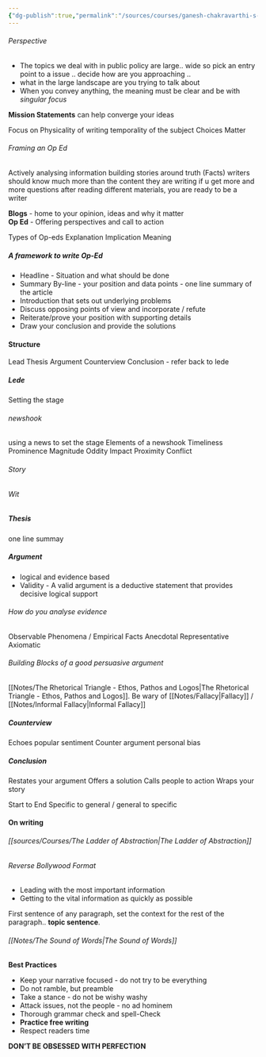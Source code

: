 ```yaml
---
{"dg-publish":true,"permalink":"/sources/courses/ganesh-chakravarthi-s-sessions/"}
---
```


###### Perspective
- The topics we deal with in public policy are large.. wide so pick an entry point to a issue .. decide how are you approaching .. 
- what in the large landscape are you trying to talk about
- When you convey anything, the meaning must be clear and be with *singular focus* 

**Mission Statements** can help converge your ideas


Focus on 
 Physicality of writing 
 temporality of the subject
 Choices Matter

###### Framing an Op Ed
Actively analysing information 
building stories around truth (Facts) 
writers should know much more than the content they are writing 
if u get more and more questions after reading different materials, you are ready to be a writer 

**Blogs** - home to your opinion, ideas and why it matter  
**Op Ed** - Offering perspectives and call to action 

Types  of Op-eds
 Explanation
 Implication
 Meaning

##### A framework to write Op-Ed
- Headline - Situation and what should be done 
- Summary By-line - your position and data points - one line summary of the article
- Introduction that sets out underlying problems
- Discuss opposing points of view and incorporate / refute 
- Reiterate/prove your position with supporting details
- Draw your conclusion and provide the solutions 

#### Structure
Lead
Thesis
Argument
Counterview
Conclusion - refer back to lede 

##### Lede 
Setting the stage 
######  newshook 
using a news to set the stage 
Elements of a newshook 
Timeliness
Prominence
Magnitude
Oddity
Impact
Proximity
Conflict 
###### Story
###### Wit
##### Thesis
one line summay
##### Argument
- logical and evidence based
- Validity - A valid argument is a deductive statement that provides decisive logical support 
###### How do you analyse evidence
Observable Phenomena / Empirical
Facts
Anecdotal
Representative 
Axiomatic

###### Building Blocks of a good persuasive argument
[[Notes/The Rhetorical Triangle - Ethos, Pathos and Logos\|The Rhetorical Triangle - Ethos, Pathos and Logos]].
Be wary of [[Notes/Fallacy\|Fallacy]] / [[Notes/Informal Fallacy\|Informal Fallacy]]


 
##### Counterview
Echoes popular sentiment
Counter argument
personal bias 
##### Conclusion 
Restates your argument
Offers a solution
Calls people to action 
Wraps your story

Start to End
Specific to general / general to specific

#### On writing 
###### [[sources/Courses/The Ladder of Abstraction\|The Ladder of Abstraction]]
###### Reverse Bollywood Format
- Leading with the most important information
- Getting to the vital information as quickly as possible 
 
First sentence of any paragraph, set the context for the rest of the paragraph.. **topic sentence**. 

###### [[Notes/The Sound of Words\|The Sound of Words]]
 
**Best Practices**
 - Keep your narrative focused - do not try to be everything 
 - Do not ramble, but preamble
 - Take a stance - do not be wishy washy
 - Attack issues, not the people - no ad hominem 
 - Thorough grammar check and spell-Check
 - **Practice free writing**
 - Respect readers time 

**DON’T BE OBSESSED WITH PERFECTION**